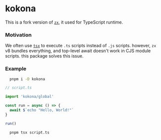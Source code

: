 # kokona

This is a fork version of [`zx`](https://github.com/google/zx), it used for TypeScript runtime.

### Motivation

We often use [`tsx`](https://github.com/esbuild-kit/tsx) to execute `.ts` scripts instead of `.js` scripts. however, `zx` v8 bundles everything, and top-level await doesn't work in CJS module scripts. this package solves this issue.

### Example

```bash
  pnpm i -D kokona
```

```ts
// script.ts

import 'kokona/global'

const run = async () => {
  await $`echo "Hello, World!"`
}

run()
```

```bash
  pnpm tsx script.ts
```

